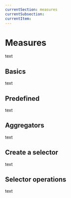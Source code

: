 ```yaml
---
currentSection: measures
currentSubsection:
currentItem:
---
```

# Measures
text

## Basics  <a id="basics"></a>
text

## Predefined <a id="predef"></a>
text

## Aggregators <a id="aggregators"></a>
text

## Create a selector <a id="create"></a>
text

## Selector operations <a id="operations"></a>
text
